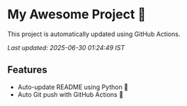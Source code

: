 # My Awesome Project 🚀

This project is automatically updated using GitHub Actions.

_Last updated: 2025-06-30 01:24:49 IST_

## Features
- Auto-update README using Python 🐍
- Auto Git push with GitHub Actions 🤖
